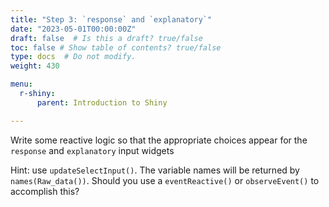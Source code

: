 ```yaml
---
title: "Step 3: `response` and `explanatory`"
date: "2023-05-01T00:00:00Z"
draft: false  # Is this a draft? true/false
toc: false # Show table of contents? true/false
type: docs  # Do not modify.
weight: 430

menu:
  r-shiny:
      parent: Introduction to Shiny

---
```


Write some reactive logic so that the appropriate choices appear for the `response` and `explanatory` input widgets

Hint: use `updateSelectInput()`. The variable names will be returned by `names(Raw_data())`. Should you use a `eventReactive()` or `observeEvent()` to accomplish this?

